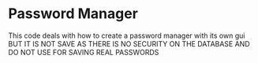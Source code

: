 # Password Manager
This code deals with how to create a password manager with its own gui BUT IT IS NOT SAVE AS THERE IS NO SECURITY ON THE DATABASE AND DO NOT USE FOR SAVING REAL PASSWORDS